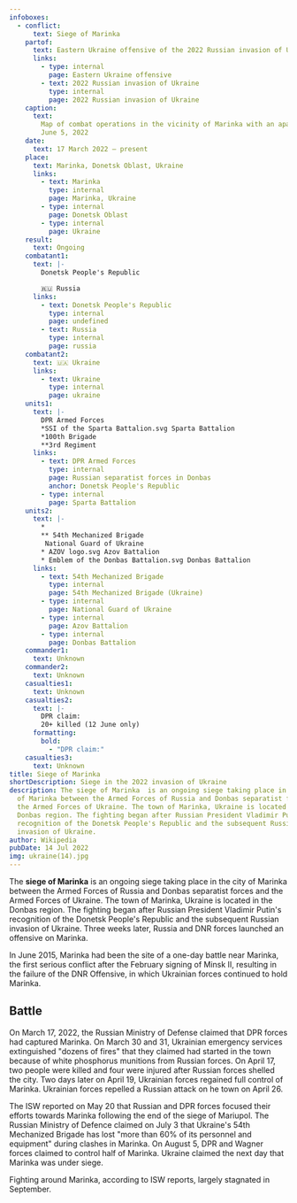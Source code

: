 ```yaml
---
infoboxes:
  - conflict:
      text: Siege of Marinka
    partof:
      text: Eastern Ukraine offensive of the 2022 Russian invasion of Ukraine
      links:
        - type: internal
          page: Eastern Ukraine offensive
        - text: 2022 Russian invasion of Ukraine
          type: internal
          page: 2022 Russian invasion of Ukraine
    caption:
      text:
        Map of combat operations in the vicinity of Marinka with an apartment on
        June 5, 2022
    date:
      text: 17 March 2022 – present
    place:
      text: Marinka, Donetsk Oblast, Ukraine
      links:
        - text: Marinka
          type: internal
          page: Marinka, Ukraine
        - type: internal
          page: Donetsk Oblast
        - type: internal
          page: Ukraine
    result:
      text: Ongoing
    combatant1:
      text: |-
        Donetsk People's Republic

        🇷🇺 Russia
      links:
        - text: Donetsk People's Republic
          type: internal
          page: undefined
        - text: Russia
          type: internal
          page: russia
    combatant2:
      text: 🇺🇦 Ukraine
      links:
        - text: Ukraine
          type: internal
          page: ukraine
    units1:
      text: |-
        DPR Armed Forces
        *SSI of the Sparta Battalion.svg Sparta Battalion
        *100th Brigade
        **3rd Regiment
      links:
        - text: DPR Armed Forces
          type: internal
          page: Russian separatist forces in Donbas
          anchor: Donetsk People's Republic
        - type: internal
          page: Sparta Battalion
    units2:
      text: |-
        *
        ** 54th Mechanized Brigade
         National Guard of Ukraine
        * AZOV logo.svg Azov Battalion
        * Emblem of the Donbas Battalion.svg Donbas Battalion
      links:
        - text: 54th Mechanized Brigade
          type: internal
          page: 54th Mechanized Brigade (Ukraine)
        - type: internal
          page: National Guard of Ukraine
        - type: internal
          page: Azov Battalion
        - type: internal
          page: Donbas Battalion
    commander1:
      text: Unknown
    commander2:
      text: Unknown
    casualties1:
      text: Unknown
    casualties2:
      text: |-
        DPR claim:
        20+ killed (12 June only)
      formatting:
        bold:
          - "DPR claim:"
    casualties3:
      text: Unknown
title: Siege of Marinka
shortDescription: Siege in the 2022 invasion of Ukraine
description: The siege of Marinka  is an ongoing siege taking place in the city
  of Marinka between the Armed Forces of Russia and Donbas separatist forces and
  the Armed Forces of Ukraine. The town of Marinka, Ukraine is located in the
  Donbas region. The fighting began after Russian President Vladimir Putin's
  recognition of the Donetsk People's Republic and the subsequent Russian
  invasion of Ukraine.
author: Wikipedia
pubDate: 14 Jul 2022
img: ukraine(14).jpg
---
```


The **siege of Marinka** is an ongoing siege taking place in the city of Marinka between the Armed Forces of Russia and Donbas separatist forces and the Armed Forces of Ukraine. The town of Marinka, Ukraine is located in the Donbas region. The fighting began after Russian President Vladimir Putin's recognition of the Donetsk People's Republic and the subsequent Russian invasion of Ukraine. Three weeks later, Russia and DNR forces launched an offensive on Marinka.

In June 2015, Marinka had been the site of a one-day battle near Marinka, the first serious conflict after the February signing of Minsk II, resulting in the failure of the DNR Offensive, in which Ukrainian forces continued to hold Marinka.

## Battle

On March 17, 2022, the Russian Ministry of Defense claimed that DPR forces had captured Marinka. On March 30 and 31, Ukrainian emergency services extinguished "dozens of fires" that they claimed had started in the town because of white phosphorus munitions from Russian forces. On April 17, two people were killed and four were injured after Russian forces shelled the city. Two days later on April 19, Ukrainian forces regained full control of Marinka. Ukrainian forces repelled a Russian attack on he town on April 26.

The ISW reported on May 20 that Russian and DPR forces focused their efforts towards Marinka following the end of the siege of Mariupol. The Russian Ministry of Defence claimed on July 3 that Ukraine's 54th Mechanized Brigade has lost "more than 60% of its personnel and equipment" during clashes in Marinka. On August 5, DPR and Wagner forces claimed to control half of Marinka. Ukraine claimed the next day that Marinka was under siege.

Fighting around Marinka, according to ISW reports, largely stagnated in September.


